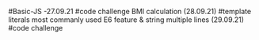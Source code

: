 #Basic-JS -27.09.21
#code challenge BMI calculation (28.09.21) 
#template literals most commanly used E6 feature  & string multiple lines (29.09.21)
#code challenge

